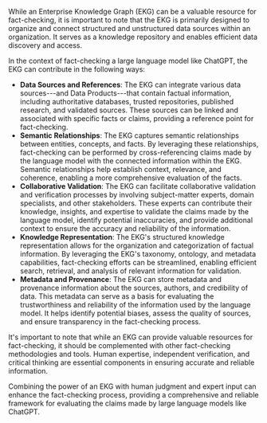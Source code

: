 While an Enterprise Knowledge Graph (EKG) can be a valuable resource for 
fact-checking, it is important to note that the EKG is primarily designed
to organize and connect structured and unstructured data sources within an 
organization. 
It serves as a knowledge repository and enables efficient data discovery and access.

In the context of fact-checking a large language model like ChatGPT,
the EKG can contribute in the following ways:

- **Data Sources and References**: The EKG can integrate various data sources---and
  Data Products---that contain factual information, including authoritative databases,
  trusted repositories, published research, and validated sources. 
  These sources can be linked and associated with specific facts or claims, 
  providing a reference point for fact-checking.
- **Semantic Relationships**: The EKG captures semantic relationships between entities,
  concepts, and facts. 
  By leveraging these relationships, fact-checking can be performed by cross-referencing
  claims made by the language model with the connected information within the EKG. 
  Semantic relationships help establish context, relevance, and coherence, 
  enabling a more comprehensive evaluation of the facts.
- **Collaborative Validation**: The EKG can facilitate collaborative validation and
  verification processes by involving subject-matter experts, domain specialists, 
  and other stakeholders. 
  These experts can contribute their knowledge, insights, and expertise to validate
  the claims made by the language model, identify potential inaccuracies, 
  and provide additional context to ensure the accuracy and reliability of the
  information.
- **Knowledge Representation**: The EKG's structured knowledge representation allows
  for the organization and categorization of factual information. 
  By leveraging the EKG's taxonomy, ontology, and metadata capabilities,
  fact-checking efforts can be streamlined, enabling efficient search, retrieval,
  and analysis of relevant information for validation.
- **Metadata and Provenance**: The EKG can store metadata and provenance information
  about the sources, authors, and credibility of data. 
  This metadata can serve as a basis for evaluating the trustworthiness and 
  reliability of the information used by the language model. 
  It helps identify potential biases, assess the quality of sources, 
  and ensure transparency in the fact-checking process.

It's important to note that while an EKG can provide valuable resources for 
fact-checking, it should be complemented with other fact-checking methodologies
and tools. 
Human expertise, independent verification, and critical thinking are
essential components in ensuring accurate and reliable information.

Combining the power of an EKG with human judgment and expert input can enhance
the fact-checking process, providing a comprehensive and reliable framework 
for evaluating the claims made by large language models like ChatGPT.

